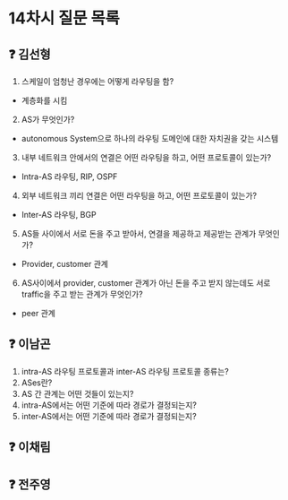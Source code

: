 # 14차시 질문 목록

## ❓ 김선형
1. 스케일이 엄청난 경우에는 어떻게 라우팅을 함?
- 계층화를 시킴
2. AS가 무엇인가?
- autonomous System으로 하나의 라우팅 도메인에 대한 자치권을 갖는 시스템
3. 내부 네트워크 안에서의 연결은 어떤 라우팅을 하고, 어떤 프로토콜이 있는가?
- Intra-AS 라우팅, RIP, OSPF
4. 외부 네트워크 끼리 연결은 어떤 라우팅을 하고, 어떤 프로토콜이 있는가?
- Inter-AS 라우팅, BGP
5. AS들 사이에서 서로 돈을 주고 받아서, 연결을 제공하고 제공받는 관계가 무엇인가?
- Provider, customer 관계
6. AS사이에서 provider, customer 관계가 아닌 돈을 주고 받지 않는데도 서로 traffic을 주고 받는 관계가 무엇인가?
- peer 관계
## ❓ 이남곤

1. intra-AS 라우팅 프로토콜과 inter-AS 라우팅 프로토콜 종류는?
2. ASes란?
3. AS 간 관계는 어떤 것들이 있는지?
4. intra-AS에서는 어떤 기준에 따라 경로가 결정되는지?
5. inter-AS에서는 어떤 기준에 따라 경로가 결정되는지?

## ❓ 이채림

## ❓ 전주영
